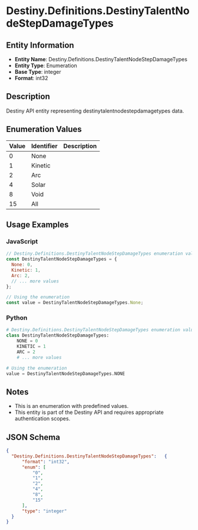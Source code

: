 # Destiny.Definitions.DestinyTalentNodeStepDamageTypes

## Entity Information
- **Entity Name**: Destiny.Definitions.DestinyTalentNodeStepDamageTypes
- **Entity Type**: Enumeration
- **Base Type**: integer
- **Format**: int32

## Description
Destiny API entity representing destinytalentnodestepdamagetypes data.

## Enumeration Values

| Value | Identifier | Description |
|-------|------------|-------------|
| 0 | None |  |
| 1 | Kinetic |  |
| 2 | Arc |  |
| 4 | Solar |  |
| 8 | Void |  |
| 15 | All |  |

## Usage Examples

### JavaScript
```javascript
// Destiny.Definitions.DestinyTalentNodeStepDamageTypes enumeration values
const DestinyTalentNodeStepDamageTypes = {
  None: 0,
  Kinetic: 1,
  Arc: 2,
  // ... more values
};

// Using the enumeration
const value = DestinyTalentNodeStepDamageTypes.None;
```

### Python
```python
# Destiny.Definitions.DestinyTalentNodeStepDamageTypes enumeration values
class DestinyTalentNodeStepDamageTypes:
    NONE = 0
    KINETIC = 1
    ARC = 2
    # ... more values

# Using the enumeration
value = DestinyTalentNodeStepDamageTypes.NONE
```

## Notes
- This is an enumeration with predefined values.
- This entity is part of the Destiny API and requires appropriate authentication scopes.

## JSON Schema
```json
{
  "Destiny.Definitions.DestinyTalentNodeStepDamageTypes":   {
      "format": "int32",
      "enum": [
          "0",
          "1",
          "2",
          "4",
          "8",
          "15"
      ],
      "type": "integer"
  }
}
```
